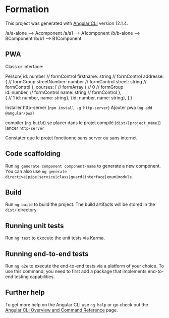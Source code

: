 # Formation

This project was generated with [Angular CLI](https://github.com/angular/angular-cli) version 12.1.4.


 /a/a-alone --> Acomponent
 /a/a1 --> A1component
 /b/b-alone --> BComponent
 /b/b1 --> B1Component

## PWA

Class or interface:

Person{ 
  id: number                                  // formControl
  firstname: string                           // formControl
  addresse:{                                  // formGroup
    streetNumber: number                      // formControl
    street: string                            // formControl
  },
  courses: [                                  // formArray
    { // 0                                    // formGroup  
      id: number,                             // formControl
      name: string                            // formControl
    },       
    { // 1
    id: number, name: string},
    {id: number, name: string},
  ]
}


Installer http-server (`npm install -g http-server`)
Ajouter pwa (`ng add @angular/pwa`)

compiler (`ng build`)
se placer dans le projet compilé (`dist/[project_name]`)
lancer `http-server`

Constater que le projet fonctionne sans server ou sans internet

## Code scaffolding

Run `ng generate component component-name` to generate a new component. You can also use `ng generate directive|pipe|service|class|guard|interface|enum|module`.

## Build

Run `ng build` to build the project. The build artifacts will be stored in the `dist/` directory.

## Running unit tests

Run `ng test` to execute the unit tests via [Karma](https://karma-runner.github.io).

## Running end-to-end tests

Run `ng e2e` to execute the end-to-end tests via a platform of your choice. To use this command, you need to first add a package that implements end-to-end testing capabilities.

## Further help

To get more help on the Angular CLI use `ng help` or go check out the [Angular CLI Overview and Command Reference](https://angular.io/cli) page.
